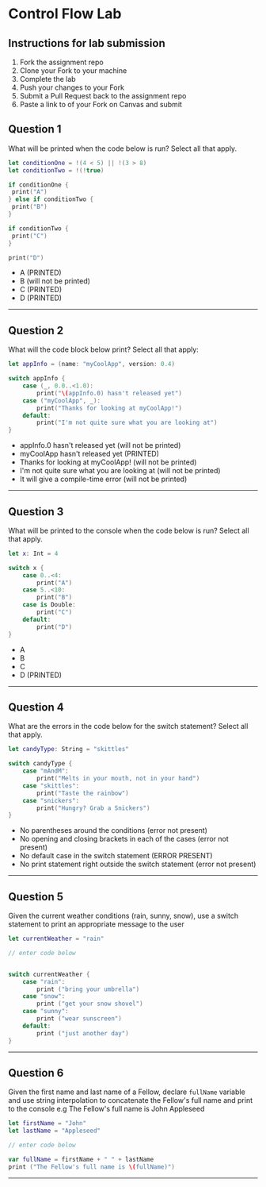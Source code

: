 # Control Flow Lab

## Instructions for lab submission

1. Fork the assignment repo
1. Clone your Fork to your machine
1. Complete the lab
1. Push your changes to your Fork
1. Submit a Pull Request back to the assignment repo
1. Paste a link to of your Fork on Canvas and submit

## Question 1

What will be printed when the code below is run?  Select all that apply.

```swift
let conditionOne = !(4 < 5) || !(3 > 8)
let conditionTwo = !(!true)

if conditionOne {
 print("A")
} else if conditionTwo {
 print("B")
}

if conditionTwo {
 print("C")
}

print("D")
```

- A (PRINTED)
- B (will not be printed)
- C (PRINTED)
- D (PRINTED)

***
## Question 2

What will the code block below print?  Select all that apply:

```swift
let appInfo = (name: "myCoolApp", version: 0.4)

switch appInfo {
    case (_, 0.0..<1.0):
        print("\(appInfo.0) hasn't released yet")
    case ("myCoolApp", _):
        print("Thanks for looking at myCoolApp!")
    default:
        print("I'm not quite sure what you are looking at")
}
```

- appInfo.0 hasn't released yet (will not be printed)
- myCoolApp hasn't released yet (PRINTED)
- Thanks for looking at myCoolApp! (will not be printed)
- I'm not quite sure what you are looking at (will not be printed)
- It will give a compile-time error (will not be printed)

***
## Question 3

What will be printed to the console when the code below is run?  Select all that apply.

```swift
let x: Int = 4

switch x {
    case 0..<4:
        print("A")
    case 5..<10:
        print("B")
    case is Double:
        print("C")
    default:
        print("D")
}
```

- A
- B
- C
- D  (PRINTED)

***
## Question 4

What are the errors in the code below for the switch statement? Select all that apply.

```swift
let candyType: String = "skittles"

switch candyType {
    case "mAndM":
        print("Melts in your mouth, not in your hand")
    case "skittles":
        print("Taste the rainbow")
    case "snickers":
        print("Hungry? Grab a Snickers")
}
```

- No parentheses around the conditions (error not present)
- No opening and closing brackets in each of the cases (error not present)
- No default case in the switch statement (ERROR PRESENT)
- No print statement right outside the switch statement (error not present)

***
## Question 5

Given the current weather conditions (rain, sunny, snow), use a switch statement to print an appropriate message to the user

```swift
let currentWeather = "rain"

// enter code below


switch currentWeather {
    case "rain":
        print ("bring your umbrella")
    case "snow":
        print ("get your snow shovel")
    case "sunny":
        print ("wear sunscreen")
    default:
        print ("just another day")
}

```

***
## Question 6

Given the first name and last name of a Fellow, declare `fullName` variable and use string interpolation to concatenate the Fellow's full name and print to the console e.g The Fellow's full name is John Appleseed

```swift
let firstName = "John"
let lastName = "Appleseed"

// enter code below

var fullName = firstName + " " + lastName
print ("The Fellow's full name is \(fullName)")
```

***

